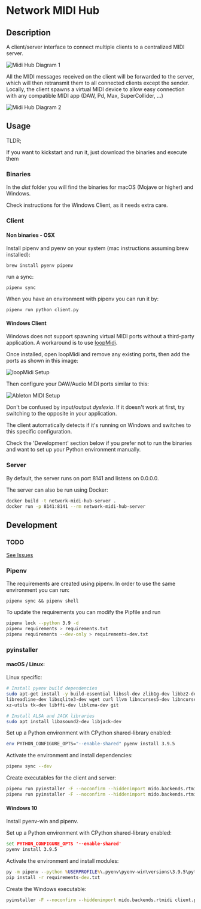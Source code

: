 # Network MIDI Hub

## Description
A client/server interface to connect multiple clients to a centralized MIDI server. 

![Midi Hub Diagram 1](midi-hub-diagram.jpg)

All the MIDI messages received on the client will be forwarded to the server, which will then retransmit them to all connected clients except the sender. Locally, the client spawns a virtual MIDI device to allow easy connection with any compatible MIDI app (DAW, Pd, Max, SuperCollider, ...)

![Midi Hub Diagram 2](midi-hub-diagram-2.jpg)

## Usage

TLDR;

If you want to kickstart and run it, just download the binaries and execute them

### Binaries

In the _dist_ folder you will find the binaries for macOS (Mojave or higher) and Windows.

Check instructions for the Windows Client, as it needs extra care.

### Client

#### Non binaries - OSX
Install pipenv and pyenv on your system (mac instructions assuming brew installed):

```
brew install pyenv pipenv
```

run a sync:

```
pipenv sync
```

When you have an environment with pipenv you can run it by:

```
pipenv run python client.py
```

#### Windows Client
Windows does not support spawning virtual MIDI ports without a third-party application. A workaround is to use [loopMidi](http://www.tobias-erichsen.de/software/loopmidi.html).

Once installed, open loopMidi and remove any existing ports, then add the ports as shown in this image:

![loopMidi Setup](loopMidi-setup.jpg)

Then configure your DAW/Audio MIDI ports similar to this:

![Ableton MIDI Setup](ableton-midi-setup.jpg)

Don't be confused by input/output _dyslexia_. If it doesn't work at first, try switching to the opposite in your application.

The client automatically detects if it's running on Windows and switches to this specific configuration.

Check the 'Development' section below if you prefer not to run the binaries and want to set up your Python environment manually.


### Server

By default, the server runs on port 8141 and listens on 0.0.0.0.

The server can also be run using Docker:

```bash
docker build -t network-midi-hub-server .
docker run -p 8141:8141 --rm network-midi-hub-server
```

## Development

### TODO

[See Issues](https://github.com/piscue/network-midi-hub/issues)

### Pipenv

The requirements are created using pipenv. In order to use the same environment you can run:

```
pipenv sync && pipenv shell
```

To update the requirements you can modify the Pipfile and run

```bash
pipenv lock --python 3.9 -d
pipenv requirements > requirements.txt
pipenv requirements --dev-only > requirements-dev.txt
```

### pyinstaller

#### macOS / Linux:

Linux specific:

```bash
# Install pyenv build dependencies
sudo apt-get install -y build-essential libssl-dev zlib1g-dev libbz2-dev \
libreadline-dev libsqlite3-dev wget curl llvm libncurses5-dev libncursesw5-dev \
xz-utils tk-dev libffi-dev liblzma-dev git

# Install ALSA and JACK libraries
sudo apt install libasound2-dev libjack-dev
```

Set up a Python environment with CPython shared-library enabled:

```bash
env PYTHON_CONFIGURE_OPTS="--enable-shared" pyenv install 3.9.5
```

Activate the environment and install dependencies:
```bash
pipenv sync --dev
```

Create executables for the client and server:
```bash
pipenv run pyinstaller -F --noconfirm --hiddenimport mido.backends.rtmidi client.py
pipenv run pyinstaller -F --noconfirm --hiddenimport mido.backends.rtmidi server.py
```

#### Windows 10

Install pyenv-win and pipenv.

Set up a Python environment with CPython shared-library enabled:
```cmd
set PYTHON_CONFIGURE_OPTS '--enable-shared'
pyenv install 3.9.5
```

Activate the environment and install modules:
```cmd
py -m pipenv --python %USERPROFILE%\.pyenv\pyenv-win\versions\3.9.5\python.exe shell
pip install -r requirements-dev.txt
```

Create the Windows executable:

```cmd
pyinstaller -F --noconfirm --hiddenimport mido.backends.rtmidi client.py
```
